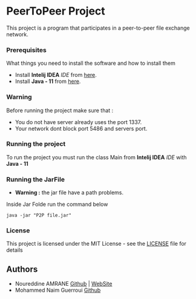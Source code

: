 # PeerToPeer Project

This project is a program that participates in a peer-to-peer file exchange network.


### Prerequisites

What things you need to install the software and how to install them

- Install **Intelij IDEA** *IDE* from [here](https://www.jetbrains.com/idea/).
- Install **Java - 11** from [here](https://www.oracle.com/technetwork/java/javase/downloads/jdk11-downloads-5066655.html).


### Warning

Before running the project make sure that : 

- You do not have server already uses the port 1337.
- Your network dont block port 5486 and servers port.


### Running the project

To run the project you must run the class Main from **Intelij IDEA** *IDE* with **Java - 11**


### Running the JarFile

- **Warning :** the jar file have a path problems.

Inside Jar Folde run the command below 

```
java -jar "P2P file.jar"
```


### License

This project is licensed under the MIT License - see the [LICENSE](LICENSE) file for details



## Authors

- Noureddine AMRANE [Github](https://github.com/noukaza/) | [WebSite](https://noureddineamrane.com)
- Mohammed Naim Guerroui [Github](https://github.com/Gnaim/)